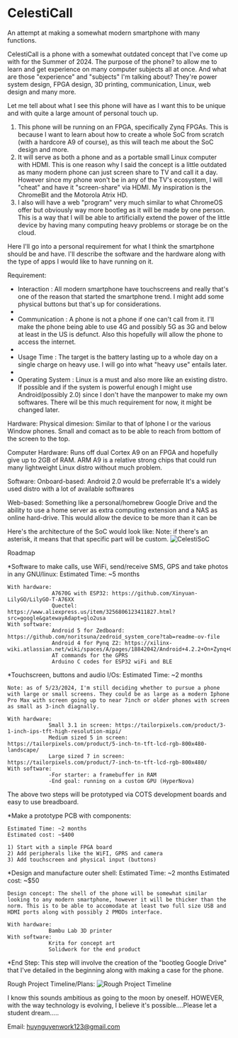 # CelestiCall
 An attempt at making a somewhat modern smartphone with many functions. 

CelestiCall is a phone with a somewhat outdated concept that I've come up with for the Summer of 2024. The purpose of the phone? to allow me to learn and get experience on many computer subjects all at once. 
And what are those "experience" and "subjects" I'm talking about? They're power system design, FPGA design, 3D printing, communication, Linux, web design and many more.

Let me tell about what I see this phone will have as I want this to be unique and with quite a large amount of personal touch up. 
1) This phone will be running on an FPGA, specifically Zynq FPGAs. This is because I want to learn about how to create a whole SoC from scratch (with a hardcore A9 of course), as this will teach me about the SoC design and more. 
2) It will serve as both a phone and as a portable small Linux computer with HDMI. This is one reason why I said the concept is a little outdated as many modern phone can just screen share to TV and call it a day. However since my phone won't be in any of the TV's ecosystem, I will "cheat" and have it "screen-share" via HDMI. My inspiration is the ChromeBit and the Motorola Atrix HD.
3) I also will have a web "program" very much similar to what ChromeOS offer but obviously way more bootleg as it will be made by one person. This is a way that I will be able to artificially extend the power of the little device by having many computing heavy problems or storage be on the cloud. 

Here I'll go into a personal requirement for what I think the smartphone should be and have. I'll describe the software and the hardware along with the type of apps I would like to have running on it.

Requirement: 
* Interaction : All modern smartphone have touchscreens and really that's one of the reason that started the smartphone trend. I might add some physical buttons but that's up for considerations.
* 
* Communication : A phone is not a phone if one can't call from it. I'll make the phone being able to use 4G and possibly 5G as 3G and below at least in the US is defunct. Also this hopefully will allow the phone to access the internet.
* 
* Usage Time : The target is the battery lasting up to a whole day on a single charge on heavy use. I will go into what "heavy use" entails later.
* 
* Operating System : Linux is a must and also more like an existing distro. If possible and if the system is powerful enough I might use Android(possibly 2.0) since I don't have the manpower to make my own softwares.
There wil be this much requirement for now, it might be changed later.

Hardware: 
Physical dimesion: Similar to that of Iphone I or the various Window phones. 
                   Small and comact as to be able to reach from bottom of the screen to the top. 
                   
Computer Hardware: Runs off dual Cortex A9 on an FPGA and hopefully give up to 2GB of RAM. 
                   ARM A9 is a relative strong chips that could run many lightweight Linux distro without much problem. 

Software: 
Onboard-based: Android 2.0 would be preferrable
               It's a widely used distro with a lot of available softwares
               
Web-based: Something like a personal/homebrew Google Drive and the ability to use a home server as extra computing extension and a NAS as online hard-drive. 
           This would allow the device to be more than it can be


Here's the architecture of the SoC would look like: 
Note: if there's an asterisk, it means that that specific part will be custom. 
![CelestiSoC](https://github.com/SunnyYoshimitsu/CelestiCall/assets/136009002/0d122c06-7c1a-4c0c-a782-86ca1e217960)

Roadmap

*Software to make calls, use WiFi, send/receive SMS, GPS and take photos in any GNU/linux:
    Estimated Time: ~5 months
    
    With hardware:
                  A7670G with ESP32: https://github.com/Xinyuan-LilyGO/LilyGO-T-A76XX
                  Quectel: https://www.aliexpress.us/item/3256806123411827.html?src=google&gatewayAdapt=glo2usa
    With software: 
                  Android 5 for Zedboard: https://github.com/noritsuna/zedroid_system_core?tab=readme-ov-file
                  Android 4 for Pynq Z2: https://xilinx-wiki.atlassian.net/wiki/spaces/A/pages/18842042/Android+4.2.2+On+Zynq+Getting+Started+Guide
                  AT commands for the GPRS 
                  Arduino C codes for ESP32 wiFi and BLE

*Touchscreen, buttons and audio I/Os:
    Estimated Time: ~2 months

    Note: as of 5/23/2024, I'm still deciding whether to pursue a phone with large or small screens. They could be as large as a modern Iphone Pro Max with screen going up to near 7inch or older phones with screen as small as 3-inch diagnally. 

    With hardware: 
                 Small 3.1 in screen: https://tailorpixels.com/product/3-1-inch-ips-tft-high-resolution-mipi/
                 Medium sized 5 in screen: https://tailorpixels.com/product/5-inch-tn-tft-lcd-rgb-800x480-landscape/
                 Large sized 7 in screen: https://tailorpixels.com/product/7-inch-tn-tft-lcd-rgb-800x480/
    With software: 
                 -For starter: a framebuffer in RAM
                 -End goal: running on a custom GPU (HyperNova)

The above two steps will be prototyped via COTS development boards and easy to use breadboard.

*Make a prototype PCB with components:

    Estimated Time: ~2 months 
    Estimated cost: ~$400

    1) Start with a simple FPGA board
    2) Add peripherals like the WiFI, GPRS and camera
    3) Add touchscreen and physical input (buttons)

 *Design and manufacture outer shell:
    Estimated Time: ~2 months
    Estimated cost: ~$50

    Design concept: The shell of the phone will be somewhat similar looking to any modern smartphone, however it will be thicker than the norm. This is to be able to accomodate at least two full size USB and HDMI ports along with possibly 2 PMODs interface. 

    With hardware: 
                 Bambu Lab 3D printer
    With software: 
                 Krita for concept art
                 Solidwork for the end product

 *End Step: 
    This step will involve the creation of the "bootleg Google Drive" that I've detailed in the beginning along with making a case for the phone.
     
Rough Project Timeline/Plans:
![Rough Project Timeline](https://github.com/SunnyYoshimitsu/CelestiCall/assets/136009002/3190b728-f7d2-48c9-950e-be4748c2441a)




I know this sounds ambitious as going to the moon by oneself. HOWEVER, with the way technology is evolving, I believe it's possible....Please let a student dream.....

Email: huynguyenwork123@gmail.com
